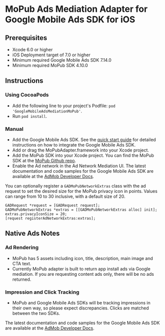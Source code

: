 # MoPub Ads Mediation Adapter for Google Mobile Ads SDK for iOS

## Prerequisites
- Xcode 6.0 or higher
- iOS Deployment target of 7.0 or higher
- Minimum required Google Mobile Ads SDK 7.14.0
- Minimum required MoPub SDK 4.10.0

## Instructions

### Using CocoaPods
- Add the following line to your project's Podfile:
  `pod 'GoogleMobileAdsMediationMoPub'`.
- Run `pod install`.

### Manual
- Add the Google Mobile Ads SDK. See the
  [quick start guide](https://firebase.google.com/docs/admob/ios/quick-start)
  for detailed instructions on how to integrate the Google Mobile Ads SDK.
- Add or drag the MoPubAdapter.framework into your Xcode project.
- Add the MoPub SDK into your Xcode project. You can find the MoPub SDK at the
  [MoPub Github repo](https://github.com/mopub/mopub-ios-sdk).
- Enable the Ad network in the Ad Network Mediation UI. The latest
  documentation and code samples for the Google Mobile Ads SDK are
  available at the
  [AdMob Developer Docs](https://firebase.google.com/docs/admob/ios/quick-start).

You can optionally register a `GADMoPubNetworkExtras` class with the ad request
to set the desired size for the MoPub privacy icon in points. Values can range
from 10 to 30 inclusive, with a default size of 20.

<pre><code>GADRequest *request = [GADRequest request];
GADMoPubNetworkExtras *extras = [[GADMoPubNetworkExtras alloc] init];
extras.privacyIconSize = 20;
[request registerAdNetworkExtras:extras];</code></pre>

## Native Ads Notes

### Ad Rendering
- MoPub has 5 assets including icon, title, description, main image and
  CTA text.
- Currently MoPub adapter is built to return app install ads via
  Google mediation. If you are requesting content ads only, there will be
  no ads returned.

### Impression and Click Tracking
- MoPub and Google Mobile Ads SDKs will be tracking impressions in their own
  way, so please expect discrepancies. Clicks are matched between the two
  SDKs.

The latest documentation and code samples for the Google Mobile Ads SDK are
available at the
[AdMob Developer Docs](https://firebase.google.com/docs/admob/ios/quick-start).
